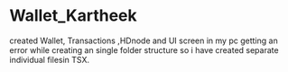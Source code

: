 # Wallet_Kartheek
created Wallet, Transactions ,HDnode and UI screen
in my pc getting an error while creating an single folder structure so i have created separate individual filesin TSX.
